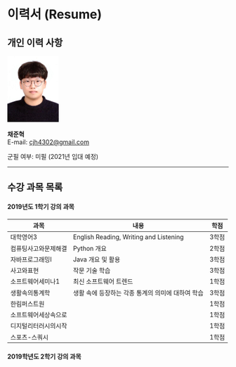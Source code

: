 # 이력서 (Resume)  

## 개인 이력 사항  

<img src=profile.jpg height=150 weight=200>  

**채준혁**  
E-mail: cjh4302@gmail.com  

군필 여부: 미필 (2021년 입대 예정)  


---  
## 수강 과목 목록
#### 2019년도 1학기 강의 과목  
|과목|내용|학점|
|---|---|---|
|대학영어3|English Reading, Writing and Listening|3학점|
|컴퓨팅사고와문제해결|Python 개요|2학점|
|자바프로그래밍I|Java 개요 및 활용|3학점|
|사고와표현|작문 기술 학습|3학점|
|소프트웨어세미나1|최신 소프트웨어 트렌드|1학점|
|생활속의통계학|생활 속에 등장하는 각종 통계의 의미에 대하여 학습|3학점|
|한림퍼스트원||1학점|
|소프트웨어세상속으로||1학점|
|디지털리터러시의시작||1학점|
|스포츠-스쿼시||1학점|

#### 2019학년도 2학기 강의 과목

